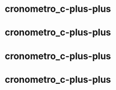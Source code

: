 # cronometro_c-plus-plus
# cronometro_c-plus-plus
# cronometro_c-plus-plus
# cronometro_c-plus-plus
